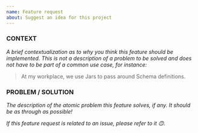 ```yaml
---
name: Feature request
about: Suggest an idea for this project
---
```


<!-- Give it a good title! 😎 -->

### CONTEXT

_A brief contextualization as to why you think this feature should be implemented.
This is not a description of a problem to be solved and does not have to be part of
a common use case, for instance:_

> At my workplace, we use Jars to pass around Schema definitions.

### PROBLEM / SOLUTION

_The description of the atomic problem this feature solves, if any.
It should be as through as possible!_

_If this feature request is related to an issue, please refer to it 🙃._

<!-- Thanks for contributing! 🥲 -->
